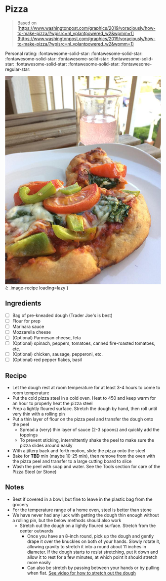 # Pizza

> Based on [https://www.washingtonpost.com/graphics/2019/voraciously/how-to-make-pizza/?wpisrc=nl_vplantpowered_w2&wpmm=1](https://www.washingtonpost.com/graphics/2019/voraciously/how-to-make-pizza/?wpisrc=nl_vplantpowered_w2&wpmm=1)

<!-- {cts} rating=4; (User can specify rating on scale of 1-5) -->

Personal rating: :fontawesome-solid-star: :fontawesome-solid-star: :fontawesome-solid-star: :fontawesome-solid-star: :fontawesome-solid-star: :fontawesome-solid-star: :fontawesome-solid-star: :fontawesome-regular-star:

<!-- {cte} -->

<!-- {cts} name_image=pizza.jpg; (User can specify image name) -->

![pizza.jpg](./pizza.jpg){: .image-recipe loading=lazy }

<!-- {cte} -->

## Ingredients

- [ ] Bag of pre-kneaded dough (Trader Joe's is best)
- [ ] Flour for prep
- [ ] Marinara sauce
- [ ] Mozzarella cheese
- [ ] (Optional) Parmesan cheese, feta
- [ ] (Optional) spinach, peppers, tomatoes, canned fire-roasted tomatoes, etc.
- [ ] (Optional) chicken, sausage, pepperoni, etc.
- [ ] (Optional) red pepper flakes, basil

## Recipe

- Let the dough rest at room temperature for at least 3-4 hours to come to room temperature
- Put the cold pizza steel in a cold oven. Heat to 450 and keep warm for an hour to properly heat the pizza steel
- Prep a lightly floured surface. Stretch the dough by hand, then roll until very thin with a rolling pin
- Put a thin layer of flour on the pizza peel and transfer the dough onto the peel
  - Spread a (very) thin layer of sauce (2-3 spoons) and quickly add the toppings
  - To prevent sticking, intermittently shake the peel to make sure the pizza slides around easily
- With a jittery back and forth motion, slide the pizza onto the steel
- Bake for **TBD** min (maybe 10-25 min), then remove from the oven with the pizza peel and transfer to a large cutting board to slice
- Wash the peel with soap and water. See the Tools section for care of the Pizza Steel (or Stone)

## Notes

- Best if covered in a bowl, but fine to leave in the plastic bag from the grocery
- For the temperature range of a home oven, steel is better than stone
- We have never had any luck with getting the dough thin enough without a rolling pin, but the below methods should also work
  - Stretch out the dough on a lightly floured surface. Stretch from the center outwards
    - Once you have an 8-inch round, pick up the dough and gently drape it over the knuckles on both of your hands. Slowly rotate it, allowing gravity to stretch it into a round about 11 inches in diameter. If the dough starts to resist stretching, put it down and allow it to rest for a few minutes, at which point it should stretch more easily
    - Can also be stretch by passing between your hands or by pulling when flat. [See video for how to stretch out the dough](https://www.youtube.com/watch?time_continue=33&v=9f9-xTcKzZo)
